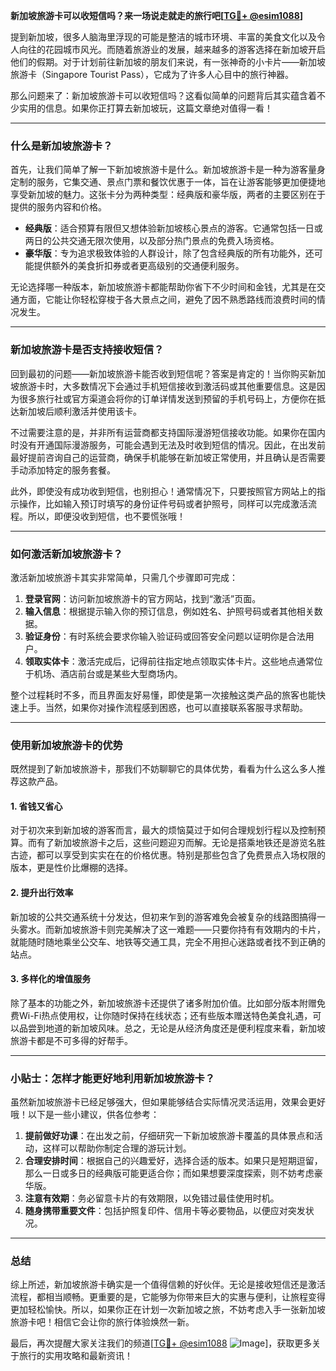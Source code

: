 **新加坡旅游卡可以收短信吗？来一场说走就走的旅行吧[[TG💪+ @esim1088](https://t.me/s/esim1088)]**

提到新加坡，很多人脑海里浮现的可能是整洁的城市环境、丰富的美食文化以及令人向往的花园城市风光。而随着旅游业的发展，越来越多的游客选择在新加坡开启他们的假期。对于计划前往新加坡的朋友们来说，有一张神奇的小卡片——新加坡旅游卡（Singapore Tourist Pass），它成为了许多人心目中的旅行神器。

那么问题来了：新加坡旅游卡可以收短信吗？这看似简单的问题背后其实蕴含着不少实用的信息。如果你正打算去新加坡玩，这篇文章绝对值得一看！

---

### 什么是新加坡旅游卡？

首先，让我们简单了解一下新加坡旅游卡是什么。新加坡旅游卡是一种为游客量身定制的服务，它集交通、景点门票和餐饮优惠于一体，旨在让游客能够更加便捷地享受新加坡的魅力。这张卡分为两种类型：经典版和豪华版，两者的主要区别在于提供的服务内容和价格。

- **经典版**：适合预算有限但又想体验新加坡核心景点的游客。它通常包括一日或两日的公共交通无限次使用，以及部分热门景点的免费入场资格。
- **豪华版**：专为追求极致体验的人群设计，除了包含经典版的所有功能外，还可能提供额外的美食折扣券或者更高级别的交通便利服务。

无论选择哪一种版本，新加坡旅游卡都能帮助你省下不少时间和金钱，尤其是在交通方面，它能让你轻松穿梭于各大景点之间，避免了因不熟悉路线而浪费时间的情况发生。

---

### 新加坡旅游卡是否支持接收短信？

回到最初的问题——新加坡旅游卡能否收到短信呢？答案是肯定的！当你购买新加坡旅游卡时，大多数情况下会通过手机短信接收到激活码或其他重要信息。这是因为很多旅行社或官方渠道会将你的订单详情发送到预留的手机号码上，方便你在抵达新加坡后顺利激活并使用该卡。

不过需要注意的是，并非所有运营商都支持国际漫游短信接收功能。如果你在国内时没有开通国际漫游服务，可能会遇到无法及时收到短信的情况。因此，在出发前最好提前咨询自己的运营商，确保手机能够在新加坡正常使用，并且确认是否需要手动添加特定的服务套餐。

此外，即使没有成功收到短信，也别担心！通常情况下，只要按照官方网站上的指示操作，比如输入预订时填写的身份证件号码或者护照号，同样可以完成激活流程。所以，即便没收到短信，也不要慌张哦！

---

### 如何激活新加坡旅游卡？

激活新加坡旅游卡其实非常简单，只需几个步骤即可完成：

1. **登录官网**：访问新加坡旅游卡的官方网站，找到“激活”页面。
2. **输入信息**：根据提示输入你的预订信息，例如姓名、护照号码或者其他相关数据。
3. **验证身份**：有时系统会要求你输入验证码或回答安全问题以证明你是合法用户。
4. **领取实体卡**：激活完成后，记得前往指定地点领取实体卡片。这些地点通常位于机场、酒店前台或是某些大型商场内。

整个过程耗时不多，而且界面友好易懂，即使是第一次接触这类产品的旅客也能快速上手。当然，如果你对操作流程感到困惑，也可以直接联系客服寻求帮助。

---

### 使用新加坡旅游卡的优势

既然提到了新加坡旅游卡，那我们不妨聊聊它的具体优势，看看为什么这么多人推荐这款产品。

#### 1. 省钱又省心
对于初次来到新加坡的游客而言，最大的烦恼莫过于如何合理规划行程以及控制预算。而有了新加坡旅游卡之后，这些问题迎刃而解。无论是搭乘地铁还是游览名胜古迹，都可以享受到实实在在的价格优惠。特别是那些包含了免费景点入场权限的版本，更是性价比爆棚的选择。

#### 2. 提升出行效率
新加坡的公共交通系统十分发达，但初来乍到的游客难免会被复杂的线路图搞得一头雾水。而新加坡旅游卡则完美解决了这一难题——只要你持有有效期内的卡片，就能随时随地乘坐公交车、地铁等交通工具，完全不用担心迷路或者找不到正确的站点。

#### 3. 多样化的增值服务
除了基本的功能之外，新加坡旅游卡还提供了诸多附加价值。比如部分版本附赠免费Wi-Fi热点使用权，让你随时保持在线状态；还有些版本赠送特色美食礼遇，可以品尝到地道的新加坡风味。总之，无论是从经济角度还是便利程度来看，新加坡旅游卡都是不可多得的好帮手。

---

### 小贴士：怎样才能更好地利用新加坡旅游卡？

虽然新加坡旅游卡已经足够强大，但如果能够结合实际情况灵活运用，效果会更好哦！以下是一些小建议，供各位参考：

1. **提前做好功课**：在出发之前，仔细研究一下新加坡旅游卡覆盖的具体景点和活动，这样可以帮助你制定合理的游玩计划。
2. **合理安排时间**：根据自己的兴趣爱好，选择合适的版本。如果只是短期逗留，那么一日或多日的经典版可能更适合你；而如果想要深度探索，则不妨考虑豪华版。
3. **注意有效期**：务必留意卡片的有效期限，以免错过最佳使用时机。
4. **随身携带重要文件**：包括护照复印件、信用卡等必要物品，以便应对突发状况。

---

### 总结

综上所述，新加坡旅游卡确实是一个值得信赖的好伙伴。无论是接收短信还是激活流程，都相当顺畅。更重要的是，它能够为你带来巨大的实惠与便利，让旅程变得更加轻松愉快。所以，如果你正在计划一次新加坡之旅，不妨考虑入手一张新加坡旅游卡吧！相信它会让你的旅行体验焕然一新。

最后，再次提醒大家关注我们的频道[[TG💪+ @esim1088](https://t.me/s/esim1088) ![Image](https://i.postimg.cc/4NQfJmqS/Snipaste-2025-05-13-00-14-12.png)]，获取更多关于旅行的实用攻略和最新资讯！